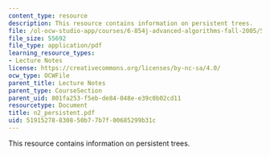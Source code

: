 ```yaml
---
content_type: resource
description: This resource contains information on persistent trees.
file: /ol-ocw-studio-app/courses/6-854j-advanced-algorithms-fall-2005/51915278830850b77b7f00685299b31c_n2_persistent.pdf
file_size: 55692
file_type: application/pdf
learning_resource_types:
- Lecture Notes
license: https://creativecommons.org/licenses/by-nc-sa/4.0/
ocw_type: OCWFile
parent_title: Lecture Notes
parent_type: CourseSection
parent_uid: 801fa253-f5eb-de84-048e-e39c0b02cd11
resourcetype: Document
title: n2_persistent.pdf
uid: 51915278-8308-50b7-7b7f-00685299b31c
---
```

This resource contains information on persistent trees.